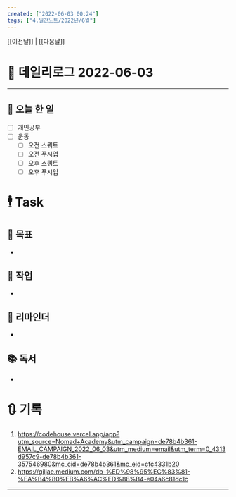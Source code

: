 ```yaml
---
created: ["2022-06-03 00:24"]
tags: ["4.일간노트/2022년/6월"]
---
```


[[이전날]] | [[다음날]]


# 📅 데일리로그  2022-06-03
---
## 🔷 오늘 한 일
- [ ] 개인공부
- [ ] 운동
	- [ ] 오전 스쿼트
	- [ ] 오전 푸시업
	- [ ] 오후 스쿼트
	- [ ] 오후 푸시업

# 🕴 Task
## 🎯 목표
 - 

## 🚀 작업
-  

## 📕 리마인더
-  

## 📚 독서
-  

# 🔃 기록
1.  https://codehouse.vercel.app/app?utm_source=Nomad+Academy&utm_campaign=de78b4b361-EMAIL_CAMPAIGN_2022_06_03&utm_medium=email&utm_term=0_4313d957c9-de78b4b361-357546980&mc_cid=de78b4b361&mc_eid=cfc4331b20
2. https://giljae.medium.com/db-%ED%98%95%EC%83%81-%EA%B4%80%EB%A6%AC%ED%88%B4-e04a6c81dc1c
---

